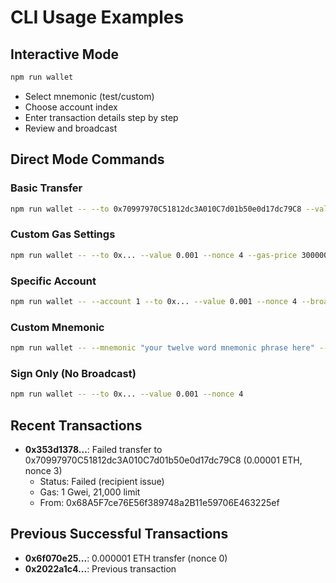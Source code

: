 # CLI Usage Examples

## Interactive Mode
```bash
npm run wallet
```
- Select mnemonic (test/custom)
- Choose account index
- Enter transaction details step by step
- Review and broadcast

## Direct Mode Commands

### Basic Transfer
```bash
npm run wallet -- --to 0x70997970C51812dc3A010C7d01b50e0d17dc79C8 --value 0.001 --nonce 4 --broadcast
```

### Custom Gas Settings
```bash
npm run wallet -- --to 0x... --value 0.001 --nonce 4 --gas-price 3000000000 --gas-limit 21000 --broadcast
```

### Specific Account
```bash
npm run wallet -- --account 1 --to 0x... --value 0.001 --nonce 4 --broadcast
```

### Custom Mnemonic
```bash
npm run wallet -- --mnemonic "your twelve word mnemonic phrase here" --to 0x... --value 0.001 --nonce 4 --broadcast
```

### Sign Only (No Broadcast)
```bash
npm run wallet -- --to 0x... --value 0.001 --nonce 4
```

## Recent Transactions
- **0x353d1378...**: Failed transfer to 0x70997970C51812dc3A010C7d01b50e0d17dc79C8 (0.00001 ETH, nonce 3)
  - Status: Failed (recipient issue)
  - Gas: 1 Gwei, 21,000 limit
  - From: 0x68A5F7ce76E56f389748a2B11e59706E463225ef

## Previous Successful Transactions
- **0x6f070e25...**: 0.000001 ETH transfer (nonce 0)
- **0x2022a1c4...**: Previous transaction


